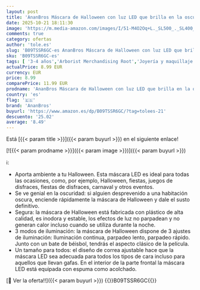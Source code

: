 ```yaml
---
layout: post
title: 'AnanBros Máscara de Halloween con luz LED que brilla en la oscuridad  3 modos de iluminación para juegos de disfraces  cosplay y fiestas'
date: 2025-10-21 18:11:30
image: 'https://m.media-amazon.com/images/I/51-M4O2Oq+L._SL500_._SL400_.jpg'
comments: true
category: ofertas
author: 'tole.es'
slug: 'B09TSSR6GC-es AnanBros Máscara de Halloween con luz LED que brilla en la...'
sku: 'B09TSSR6GC-es'
tags: [ '3-4 años','Arborist Merchandising Root','Joyería y maquillaje para niños','Juegos de imitación','Juguetes','Juguetes y juegos','Máscaras para adultos','Self Service','Special Features Stores','ananbros','b6d17eda-2c26-45ed-a098-453a9f96e839_0','b6d17eda-2c26-45ed-a098-453a9f96e839_1801','halloween','🇪🇸', ]
actualPrice: 8.99 EUR
currency: EUR
price: 8.99
comparePrice: 11.99 EUR
prodname: 'AnanBros Máscara de Halloween con luz LED que brilla en la oscuridad  3 modos de iluminación para juegos de disfraces  cosplay y fiestas'
country: 'es'
flag: '🇪🇸'
brand: 'AnanBros'
buyurl: 'https://www.amazon.es/dp/B09TSSR6GC/?tag=tolees-21'
descuento: '25.02'
average: '8.49'
---
```


Está [{{< param title >}}]({{< param buyurl >}}) en el siguiente enlace!

[![{{< param prodname >}}]({{< param image >}})]({{< param buyurl >}})

ℹ️:

- Aporta ambiente a tu Halloween. Esta máscara LED es ideal para todas las ocasiones, como, por ejemplo, Halloween, fiestas, juegos de disfraces, fiestas de disfraces, carnaval y otros eventos.
- Se ve genial en la oscuridad: si alguien desprevenido a una habitación oscura, enciende rápidamente la máscara de Halloween y dale el susto definitivo.
- Segura: la máscara de Halloween está fabricada con plástico de alta calidad, es inodora y estable, los efectos de luz no parpadean y no generan calor incluso cuando se utiliza durante la noche.
- 3 modos de iluminación: la máscara de Halloween dispone de 3 ajustes de iluminación: Iluminación continua, parpadeo lento, parpadeo rápido. Junto con un bate de béisbol, tendrás el aspecto clásico de la película.
- Un tamaño para todos: el diseño de correa ajustable hace que la máscara LED sea adecuada para todos los tipos de cara incluso para aquellos que llevan gafas. En el interior de la parte frontal la máscara LED está equipada con espuma como acolchado.

[🛒 Ver la oferta!!]({{< param buyurl >}})
{{<world>}}B09TSSR6GC{{</world>}}
